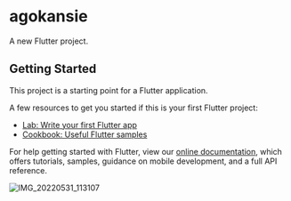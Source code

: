 # agokansie

A new Flutter project.

## Getting Started

This project is a starting point for a Flutter application.

A few resources to get you started if this is your first Flutter project:

- [Lab: Write your first Flutter app](https://flutter.dev/docs/get-started/codelab)
- [Cookbook: Useful Flutter samples](https://flutter.dev/docs/cookbook)

For help getting started with Flutter, view our
[online documentation](https://flutter.dev/docs), which offers tutorials,
samples, guidance on mobile development, and a full API reference.


![IMG_20220531_113107](https://user-images.githubusercontent.com/56246225/173259869-f5739f90-a989-4f23-b1b6-ee7414b286f2.jpg)
